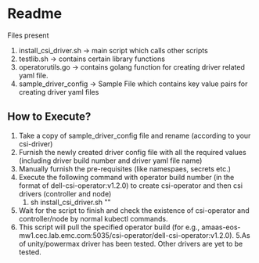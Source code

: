 # Readme
Files present
1. install_csi_driver.sh -> main script which calls other scripts
2. testlib.sh -> contains certain library functions
3. operatorutils.go -> contains golang function for creating driver related yaml file.
4. sample_driver_config -> Sample File which contains key value pairs for creating driver yaml files


## How to Execute?
1. Take a copy of sample_driver_config file and rename (according to your csi-driver)
2. Furnish the newly created driver config file with all the required values (including driver build number and driver yaml file name)
3. Manually furnish the pre-requisites (like namespaes, secrets etc.)
4. Execute the following command with operator build number (in the format of dell-csi-operator:v1.2.0) to create csi-operator and then csi drivers (controller and node)
    1. sh install_csi_driver.sh "<operator build name>"
5. Wait for the script to finish and check the existence of csi-operator and controller/node by normal kubectl commands.
6. This script will pull the specified operator build  (for e.g., amaas-eos-mw1.cec.lab.emc.com:5035/csi-operator/dell-csi-operator:v1.2.0).
5.As of unity/powermax driver has been tested. Other drivers are yet to be tested.
